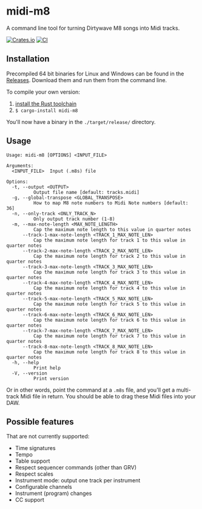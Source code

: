 # midi-m8
A command line tool for turning Dirtywave M8 songs into Midi tracks.

[![Crates.io](https://img.shields.io/crates/v/midi-m8)](https://crates.io/crates/midi-m8) [![CI](https://github.com/AlexCharlton/midi-m8/actions/workflows/ci.yml/badge.svg)](https://github.com/AlexCharlton/midi-m8/actions/workflows/ci.yml)

## Installation
Precompiled 64 bit binaries for Linux and Windows can be found in the [Releases](https://github.com/AlexCharlton/midi-m8/releases). Download them and run them from the command line.

To compile your own version:

1. [install the Rust toolchain](https://rustup.rs/)
2. `$ cargo-install midi-m8`

You'll now have a binary in the `./target/release/` directory.

## Usage
```
Usage: midi-m8 [OPTIONS] <INPUT_FILE>

Arguments:
  <INPUT_FILE>  Input (.m8s) file

Options:
  -t, --output <OUTPUT>
          Output file name [default: tracks.midi]
  -g, --global-transpose <GLOBAL_TRANSPOSE>
          How to map M8 note numbers to Midi Note numbers [default: 36]
  -n, --only-track <ONLY_TRACK_N>
          Only output track number (1-8)
  -m, --max-note-length <MAX_NOTE_LENGTH>
          Cap the maximum note length to this value in quarter notes
      --track-1-max-note-length <TRACK_1_MAX_NOTE_LEN>
          Cap the maximum note length for track 1 to this value in quarter notes
      --track-2-max-note-length <TRACK_2_MAX_NOTE_LEN>
          Cap the maximum note length for track 2 to this value in quarter notes
      --track-3-max-note-length <TRACK_3_MAX_NOTE_LEN>
          Cap the maximum note length for track 3 to this value in quarter notes
      --track-4-max-note-length <TRACK_4_MAX_NOTE_LEN>
          Cap the maximum note length for track 4 to this value in quarter notes
      --track-5-max-note-length <TRACK_5_MAX_NOTE_LEN>
          Cap the maximum note length for track 5 to this value in quarter notes
      --track-6-max-note-length <TRACK_6_MAX_NOTE_LEN>
          Cap the maximum note length for track 6 to this value in quarter notes
      --track-7-max-note-length <TRACK_7_MAX_NOTE_LEN>
          Cap the maximum note length for track 7 to this value in quarter notes
      --track-8-max-note-length <TRACK_8_MAX_NOTE_LEN>
          Cap the maximum note length for track 8 to this value in quarter notes
  -h, --help
          Print help
  -V, --version
          Print version
```

Or in other words, point the command at a `.m8s` file, and you'll get a multi-track Midi file in return. You should be able to drag these Midi files into your DAW.

## Possible features
That are not currently supported:
- Time signatures
- Tempo
- Table support
- Respect sequencer commands (other than GRV)
- Respect scales
- Instrument mode: output one track per instrument
- Configurable channels
- Instrument (program) changes
- CC support
